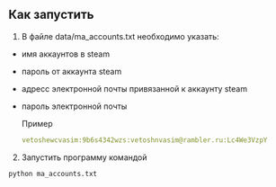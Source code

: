 ## Как запустить
1. В файле data/ma_accounts.txt необходимо указать:
* имя аккаунтов в steam
* пароль от аккаунта steam
* адресс электронной почты привязанной к аккаунту steam
* пароль электронной почты

    Пример
    ```yaml
    vetoshewcvasim:9b6s4342wzs:vetoshnvasim@rambler.ru:Lc4We3VzpY
    ```
2. Запустить программу командой 
```shell
python ma_accounts.txt
```
